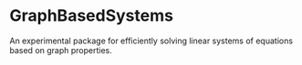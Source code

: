 # GraphBasedSystems

An experimental package for efficiently solving linear systems of equations based on graph properties.
